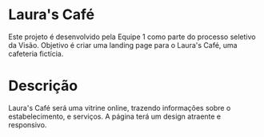 # Laura's Café
Este projeto é desenvolvido pela Equipe 1 como parte do processo seletivo da Visão. Objetivo é criar uma landing page para o Laura's Café, uma cafeteria fictícia.  
# Descrição
Laura's Café será uma vitrine online, trazendo informações sobre o estabelecimento, e serviços. A página terá um design atraente e responsivo.
